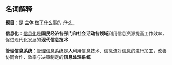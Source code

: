 ## 名词解释

**题目**：是 **主体** <u>做了什么事</u>的 *什么...*

**信息化**：<u>信息化</u>是**国民经济各部门和社会活动各领域**利用信息资源提高工作效率，促进现代化发展的**现代信息技术**

**管理信息系统**：<u>管理信息系统</u>是**人**利用信息技术、信息流对信息的进行加工，改善协同合作、效率与决策制定的**信息处理系统**